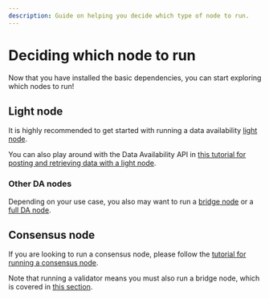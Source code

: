 ```yaml
---
description: Guide on helping you decide which type of node to run.
---
```


# Deciding which node to run

Now that you have installed the basic dependencies,
you can start exploring which nodes to run!

## Light node

It is highly recommended to
get started with running a data availability [light node](/how-to-guides/light-node.md).

You can also play around with the Data Availability API in
[this tutorial for posting and retrieving data with a light node](/tutorials/node-tutorial.md).

### Other DA nodes

Depending on your use case, you also may want to run a [bridge node](/how-to-guides/bridge-node.md)
or a [full DA node](/how-to-guides/full-storage-node.md).

## Consensus node

If you are looking to run a consensus node, please follow the
[tutorial for running a consensus node](/how-to-guides/consensus-node.md).

Note that running a validator means you must also run a bridge node,
which is covered in [this section](/how-to-guides/bridge-node.md).
